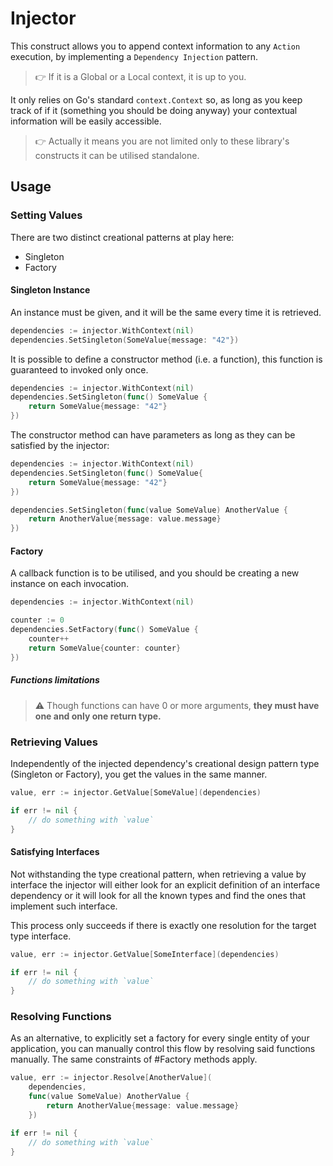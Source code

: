 # Injector

This construct allows you to append context information to any `Action` execution, by implementing a `Dependency Injection` pattern.

> 👉 If it is a Global or a Local context, it is up to you.

It only relies on Go's standard `context.Context` so, as long as you keep track of if it (something you should be doing anyway) your contextual information will be easily accessible.

> 👉 Actually it means you are not limited only to these library's constructs it can be utilised standalone.

## Usage

### Setting Values

There are two distinct creational patterns at play here:

- Singleton
- Factory

#### Singleton Instance

An instance must be given, and it will be the same every time it is retrieved.

```go
dependencies := injector.WithContext(nil)
dependencies.SetSingleton(SomeValue{message: "42"})
```

It is possible to define a constructor method (i.e. a function), this function is guaranteed to invoked only once.

```go
dependencies := injector.WithContext(nil)
dependencies.SetSingleton(func() SomeValue {
	return SomeValue{message: "42"}
})
```

The constructor method can have parameters as long as they can be satisfied by the injector:

```go
dependencies := injector.WithContext(nil)
dependencies.SetSingleton(func() SomeValue{
    return SomeValue{message: "42"}
})

dependencies.SetSingleton(func(value SomeValue) AnotherValue {
    return AnotherValue{message: value.message}
})
```

#### Factory

A callback function is to be utilised, and you should be creating a new instance on each invocation.

```go
dependencies := injector.WithContext(nil)

counter := 0
dependencies.SetFactory(func() SomeValue {
    counter++
    return SomeValue{counter: counter}
})
```

##### Functions limitations

> ⚠️ Though functions can have 0 or more arguments, **they must have one and only one return type.**

### Retrieving Values

Independently of the injected dependency's creational design pattern type (Singleton or Factory), you get the values in the same manner.

```go
value, err := injector.GetValue[SomeValue](dependencies)

if err != nil {
	// do something with `value`
}
```

#### Satisfying Interfaces

Not withstanding the type creational pattern, when retrieving a value by interface the injector will either look for an explicit definition of an interface dependency or it will look for all the known types and find the ones that implement such interface.

This process only succeeds if there is exactly one resolution for the target type 
interface.

```go
value, err := injector.GetValue[SomeInterface](dependencies)

if err != nil {
	// do something with `value`
}
```

### Resolving Functions

As an alternative, to explicitly set a factory for every single entity of your application, you can manually control this flow by resolving said functions manually. The same constraints of #Factory methods apply. 

```go
value, err := injector.Resolve[AnotherValue](
	dependencies, 
	func(value SomeValue) AnotherValue {  
		return AnotherValue{message: value.message}  
	})

if err != nil {
	// do something with `value`
}
```